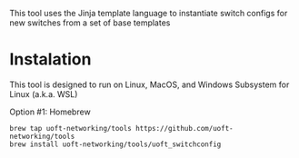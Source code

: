 This tool uses the Jinja template language to instantiate switch configs for new switches from a set of base templates

# Instalation

This tool is designed to run on Linux, MacOS, and Windows Subsystem for Linux (a.k.a. WSL)

Option #1: Homebrew
```
brew tap uoft-networking/tools https://github.com/uoft-networking/tools
brew install uoft-networking/tools/uoft_switchconfig
```